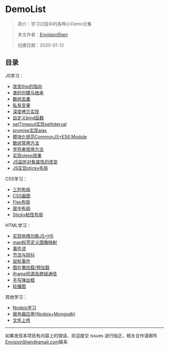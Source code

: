 # DemoList

> 简介：学习过程中的各种小Demo合集
>
> 本文作者：[EnvisionShen](https://github.com/MrEnvision)
>
> 创建日期：2020-01-12



## 目录

JS学习：

- [改变this的指向](./改变this指向/bind_call_apply.js)
- [类的创建与继承](./类创建与继承)
- [数组去重](./数组去重/index.js)
- [私有变量](./私有变量/index.js)
- [深度拷贝实现](./深度拷贝实现/index.js)
- [自定义bind函数](./bind函数实现/index.js)
- [setTimeout实现setInterval](./setTimeout实现setInterval/index.js)
- [promise实现ajax](./promise实现ajax/index.js)
- [模块化规范CommonJS+ES6 Module](./模块化规范)
- [数组常用方法](./数组常用方法/index.js)
- [字符串常用方法](./字符串常用方法/index.js)
- [实现sleep效果](./实现sleep效果/index.js)
- [JS监听对象属性的改变](./JS监听对象属性的改变)
- [JS实现sticky布局](./JS实现sticky布局/)

CSS学习：

- [三列布局](./三列布局)
- [CSS画图](./CSS画图)
- [Flex布局](./Flex布局)
- [居中布局](./居中布局)
- [Sticky粘性布局](./sticky粘性布局)

HTML学习：

- [实现拖拽功能JS+H5](./实现拖拽功能)
- [map标签定义图像映射](./map标签定义图像映射/index.html)
- [事件流](./事件流/index.html)
- [节流与防抖](./节流与防抖)
- [鼠标事件](./鼠标事件)
- [图片懒加载/预加载](./图片懒加载与预加载)
- [iframe同源及跨域通信](./iframe同源及跨域通信)
- [手写弹出框](./手写弹出框/index.html)
- [轮播图](轮播图/index.html)

其他学习：

- [Nodejs学习](./Nodejs学习)
- [服务器应用(Nodejs+Mongodb)](./服务器应用_Nodejs_Mongodb)
- [文件上传](./文件上传)

  

------

如果发现本项目有内容上的错误，欢迎提交 issues 进行指正，相关合作请邮件<a href="mailto:EnvisionShen@gmail.com">EnvisionShen@gmail.com</a>联系
